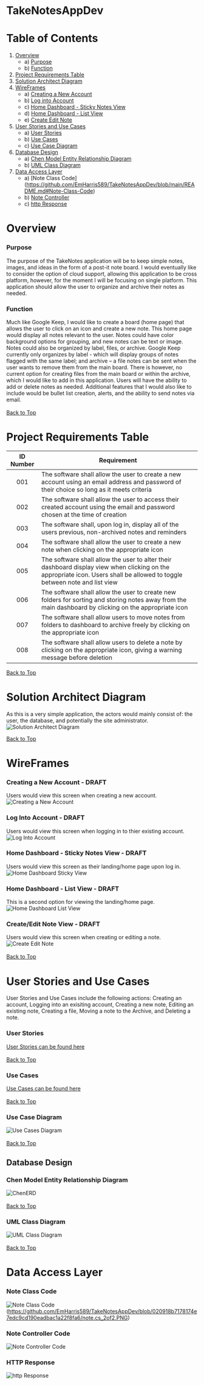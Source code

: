 # TakeNotesAppDev

# Table of Contents
1. [Overview](https://github.com/EmHarris589/TakeNotesAppDev/blob/main/README.md#Overview)
   - a) [Purpose](https://github.com/EmHarris589/TakeNotesAppDev/blob/main/README.md#Purpose)
   - b) [Function](https://github.com/EmHarris589/TakeNotesAppDev/blob/main/README.md#Function)
2. [Project Requirements Table](https://github.com/EmHarris589/TakeNotesAppDev/blob/main/README.md#Project-Requirements-Table)
3. [Solution Architect Diagram](https://github.com/EmHarris589/TakeNotesAppDev/blob/main/README.md#Solution-Architect-Diagram)
4. [WireFrames](https://github.com/EmHarris589/TakeNotesAppDev/blob/main/README.md#WireFrames)
   - a) [Creating a New Account](https://github.com/EmHarris589/TakeNotesAppDev/blob/main/README.md#Creating-a-New-Account)
   - b) [Log into Account](https://github.com/EmHarris589/TakeNotesAppDev/blob/main/README.md#Log-Into-Account)
   - c) [Home Dashboard - Sticky Notes View](https://github.com/EmHarris589/TakeNotesAppDev/blob/main/README.md#Home-Dashboard-Sticky-Notes-View)
   - d) [Home Dashboard - List View](https://github.com/EmHarris589/TakeNotesAppDev/blob/main/README.md#Home-Dashboard-List-View)
   - e) [Create Edit Note](https://github.com/EmHarris589/TakeNotesAppDev/blob/main/README.md#Create-Edit-Note)
5. [User Stories and Use Cases](https://github.com/EmHarris589/TakeNotesAppDev/blob/main/README.md#User-Stories-and-Use-Cases)
   - a) [User Stories](https://github.com/EmHarris589/TakeNotesAppDev/blob/main/README.md#User-Stories)
   - b) [Use Cases](https://github.com/EmHarris589/TakeNotesAppDev/blob/main/README.md#Use-Cases)
   - c) [Use Case Diagram](https://github.com/EmHarris589/TakeNotesAppDev/blob/main/README.md#Use-Case-Diagram)
6. [Database Design](https://github.com/EmHarris589/TakeNotesAppDev/blob/main/README.md#Database-Design)
   - a) [Chen Model Entity Relationship Diagram](https://github.com/EmHarris589/TakeNotesAppDev/blob/main/README.md#Chen-Model-Entity-Relationship-Diagram)
   - b) [UML Class Diagram](https://github.com/EmHarris589/TakeNotesAppDev/blob/main/README.md#UML-Class-Diagram)
7. [Data Access Layer](https://github.com/EmHarris589/TakeNotesAppDev/blob/main/README.md#Data-Access-Layer)
   - a) [Note Class Code] (https://github.com/EmHarris589/TakeNotesAppDev/blob/main/README.md#Note-Class-Code)
   - b) [Note Controller](https://github.com/EmHarris589/TakeNotesAppDev/blob/main/README.md#Note-Controller)
   - c) [http Response](https://github.com/EmHarris589/TakeNotesAppDev/blob/main/README.md#http-Response)


# Overview

### Purpose
The purpose of the TakeNotes application will be to keep simple notes, images, and ideas in the form of a post-it note board.  I would eventually like to consider the option of cloud support, allowing this application to be cross platform, however, for the moment I will be focusing on single platform.  This application should allow the user to organize and archive their notes as needed. 


### Function
Much like Google Keep, I would like to create a board (home page) that allows the user to click on an icon and create a new note.  This home page would display all notes relevant to the user.  Notes could have color background options for grouping, and new notes can be text or image.  Notes could also be organized by label, files, or archive.  Google Keep currently only organizes by label - which will display groups of notes flagged with the same label; and archive – a file notes can be sent when the user wants to remove them from the main board.  There is however, no current option for creating files from the main board or within the archive, which I would like to add in this application.  Users will have the ability to add or delete notes as needed.  Additional features that I would also like to include would be bullet list creation, alerts, and the ability to send notes via email.
<br>
<br>
[Back to Top](https://github.com/EmHarris589/TakeNotesAppDev/blob/main/README.md#Table-of-Contents)

# Project Requirements Table

|ID Number| Requirement|
| :---: | --- |
| 001 | The software shall allow the user to create a new account using an email address and password of their choice so long as it meets criteria |
| 002 | The software shall allow the user to access their created account using the email and password chosen at the time of creation | 
| 003 | The software shall, upon log in, display all of the users previous, non-archived notes and reminders |
| 004 | The software shall allow the user to create a new note when clicking on the appropriate icon |
| 005 | The software shall allow the user to alter their dashboard display view when clicking on the appropriate icon. Users shall be allowed to toggle between note and list view |
| 006 | The software shall allow the user to create new folders for sorting and storing notes away from the main dashboard by clicking on the appropriate icon |
| 007 | The software shall allow users to move notes from folders to dashboard to archive freely by clicking on the appropriate icon |
| 008 | The software shall allow users to delete a note by clicking on the appropriate icon, giving a warning message before deletion |  


[Back to Top](https://github.com/EmHarris589/TakeNotesAppDev/blob/main/README.md#Table-of-Contents)
<br>

# Solution Architect Diagram
As this is a very simple application, the actors would mainly consist of: the user, the database, and potentially the site administrator.
![Solution Architect Diagram](https://github.com/EmHarris589/TakeNotesAppDev/blob/8b2fa0768b9fa904a6838ac12f76b9e6db748da7/TakeNotes_SolutionArchitectDiagram.PNG)


[Back to Top](https://github.com/EmHarris589/TakeNotesAppDev/blob/main/README.md#Table-of-Contents)
<br>

# WireFrames
### Creating a New Account - DRAFT
Users would view this screen when creating a new account.
![Creating a New Account](https://github.com/EmHarris589/TakeNotesAppDev/blob/73279f4bed379f8936418c89849bf7776919cee4/CreateAccount_WF.PNG) 
### Log Into Account - DRAFT
Users would view this screen when logging in to thier existing account.
![Log Into Account](https://github.com/EmHarris589/TakeNotesAppDev/blob/dbe4437830441d543ba07f1ddc70becbb039d447/LogIn_WF.PNG)
### Home Dashboard - Sticky Notes View - DRAFT
Users would view this screen as their landing/home page upon log in.
![Home Dashboard Sticky View](https://github.com/EmHarris589/TakeNotesAppDev/blob/dbe4437830441d543ba07f1ddc70becbb039d447/HomePage_WF.PNG)
### Home Dashboard - List View - DRAFT
This is a second option for viewing the landing/home page.
![Home Dashboard List View](https://github.com/EmHarris589/TakeNotesAppDev/blob/dbe4437830441d543ba07f1ddc70becbb039d447/ListView_WF.PNG)
### Create/Edit Note View - DRAFT
Users would view this screen when creating or editing a note.
![Create Edit Note](https://github.com/EmHarris589/TakeNotesAppDev/blob/dbe4437830441d543ba07f1ddc70becbb039d447/SelectedNote_WF.png)
<br>
<br>
[Back to Top](https://github.com/EmHarris589/TakeNotesAppDev/blob/main/README.md#Table-of-Contents)
<br>

# User Stories and Use Cases
User Stories and Use Cases include the following actions:  Creating an account, Logging into an exisiting account, Creating a new note, Editing an existing note, Creating a file, Moving a note to the Archive, and Deleting a note.

### User Stories
[User Stories can be found here](https://github.com/EmHarris589/TakeNotesAppDev/blob/a8189b43b04e7d6259da17af9836cac735eee8c4/TakeNotes_UserStories.pdf)
<br>
<br>
[Back to Top](https://github.com/EmHarris589/TakeNotesAppDev/blob/main/README.md#Table-of-Contents)
<br>
### Use Cases
[Use Cases can be found here](https://github.com/EmHarris589/TakeNotesAppDev/blob/a8189b43b04e7d6259da17af9836cac735eee8c4/TakeNotes_UseCases.pdf)
<br>
<br>
[Back to Top](https://github.com/EmHarris589/TakeNotesAppDev/blob/main/README.md#Table-of-Contents)
<br>
### Use Case Diagram
![Use Cases Diagram](https://github.com/EmHarris589/TakeNotesAppDev/blob/a8189b43b04e7d6259da17af9836cac735eee8c4/TakeNotes_UseCaseDiagram.PNG)
<br>
<br>
[Back to Top](https://github.com/EmHarris589/TakeNotesAppDev/blob/main/README.md#Table-of-Contents)
<br>
## Database Design

### Chen Model Entity Relationship Diagram
![ChenERD](https://github.com/EmHarris589/TakeNotesAppDev/blob/2f8108e5857ad460ace8452761d12a8a59346aab/TakeNotes_ERD_ChenNotation.PNG)
<br>
<br>
[Back to Top](https://github.com/EmHarris589/TakeNotesAppDev/blob/main/README.md#Table-of-Contents)
<br>
### UML Class Diagram
![UML Class Diagram](https://github.com/EmHarris589/TakeNotesAppDev/blob/5ade8dc13405c00e8402c72f5a2bc5cd8b8ebff0/TakeNotes_ClassDiagram.PNG)
<br>
<br>
[Back to Top](https://github.com/EmHarris589/TakeNotesAppDev/blob/main/README.md#Table-of-Contents)
<br>

# Data Access Layer

### Note Class Code
![Note Class Code](https://github.com/EmHarris589/TakeNotesAppDev/blob/161e0f833faae31b5cdc287ff6efd771ef45386a/Note.cs_1of2.PNG)
(https://github.com/EmHarris589/TakeNotesAppDev/blob/020918b7178174e7edc9cd190eadbac1a22f8fa6/note.cs_2of2.PNG)

### Note Controller Code
![Note Controller Code](https://github.com/EmHarris589/TakeNotesAppDev/blob/46e69496b02a4f24122424de3c28dd004632d8c4/NoteController.PNG)

### HTTP Response
![http Response](https://github.com/EmHarris589/TakeNotesAppDev/blob/c96828841471599b16fae9d9c9f1164b755f5f66/http_response.PNG) 



